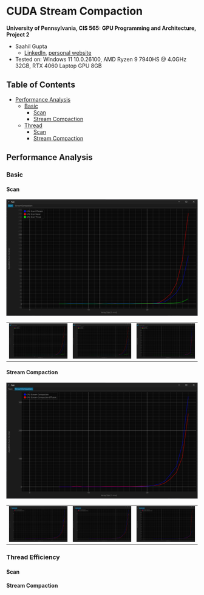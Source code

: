 CUDA Stream Compaction
======================

**University of Pennsylvania, CIS 565: GPU Programming and Architecture, Project 2**

* Saahil Gupta
  * [LinkedIn](https://www.linkedin.com/in/saahil-g), [personal website](https://www.saahil-gupta.com)
* Tested on: Windows 11 10.0.26100, AMD Ryzen 9 7940HS @ 4.0GHz 32GB, RTX 4060 Laptop GPU 8GB

## Table of Contents

- [Performance Analysis](#performance-analysis)
  - [Basic](#basic)
    - [Scan](#scan)
    - [Stream Compaction](#stream-compaction)
  - [Thread](#thread)
    - [Scan](#scan-1)
    - [Stream Compaction](#stream-compaction-1)

## Performance Analysis

### Basic

#### Scan

<div align="center">

![scan_256_block_size](img/scan_256.png)

<table>
  <tr>
    <td><img src="img/scan_128.png" width="400"></td>
    <td><img src="img/scan_512.png" width="400"></td>
    <td><img src="img/scan_1024.png" width="400"></td>
  </tr>
</table>

</div>

#### Stream Compaction

<div align="center">

![compact_256_block_size](img/compact_256.png)

<table>
  <tr>
    <td><img src="img/compact_128.png" width="400"></td>
    <td><img src="img/compact_512.png" width="400"></td>
    <td><img src="img/compact_1024.png" width="400"></td>
  </tr>
</table>

</div>

### Thread Efficiency

#### Scan


#### Stream Compaction
